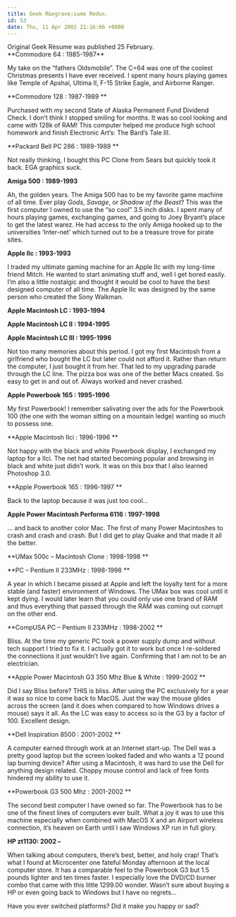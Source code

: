 ```yaml
---
title: Geek R&egrave;sume Redux.
id: 53
date: Thu, 11 Apr 2002 21:16:06 +0000
---
```


<div class="reading">Original Geek Rèsume was published 25 February.</div>**Commodore 64 : 1985-1987**  

My take on the “fathers Oldsmobile”. The C=64 was one of the coolest Christmas presents I have ever received. I spent many hours playing games like Temple of Apshai, Ultima II, F-15 Strike Eagle, and Airborne Ranger.  

**Commodore 128 : 1987-1989 **  

Purchased with my second State of Alaska Permanent Fund Dividend Check. I don’t think I stopped smiling for months. It was so cool looking and came with 128k of RAM! This computer helped me produce high school homework and finish Electronic Art’s: The Bard’s Tale III.  

**Packard Bell PC 286 : 1989-1989 **  

Not really thinking, I bought this PC Clone from Sears but quickly took it back. EGA graphics suck.  

**Amiga 500 : 1989-1993**  

Ah, the golden years. The Amiga 500 has to be my favorite game machine of all time. Ever play *Gods*, *Savage*, or *Shadow of the Beast*? This was the first computer I owned to use the “so cool” 3.5 inch disks. I spent many of hours playing games, exchanging games, and going to Joey Bryant’s place to get the latest warez. He had access to the only Amiga hooked up to the universities ‘Inter-net’ which turned out to be a treasure trove for pirate sites.  

**Apple IIc : 1993-1993**  

I traded my ultimate gaming machine for an Apple IIc with my long-time friend Mitch. He wanted to start animating stuff and, well I get bored easily. I’m also a little nostalgic and thought it would be cool to have the best designed computer of all time. The Apple IIc was designed by the same person who created the Sony Walkman.  

**Apple Macintosh LC : 1993-1994**  

**Apple Macintosh LC II : 1994-1995**  

**Apple Macintosh LC III : 1995-1996**  

Not too many memories about this period. I got my first Macintosh from a girlfriend who bought the LC but later could not afford it. Rather than return the computer, I just bought it from her. That led to my upgrading parade through the LC line. The pizza box was one of the better Macs created. So easy to get in and out of. Always worked and never crashed.  

**Apple Powerbook 165 : 1995-1996**  

My first Powerbook! I remember salivating over the ads for the Powerbook 100 (the one with the woman sitting on a mountain ledge) wanting so much to possess one.  

**Apple Macintosh IIci : 1996-1996 **  

Not happy with the black and white Powerbook display, I exchanged my laptop for a IIci. The net had started becoming popular and browsing in black and white just didn’t work. It was on this box that I also learned Photoshop 3.0.  

**Apple Powerbook 165 : 1996-1997 **  

Back to the laptop because it was just too cool…  

**Apple Power Macintosh Performa 6116 : 1997-1998**  

… and back to another color Mac. The first of many Power Macintoshes to crash and crash and crash. But I did get to play Quake and that made it all the better.  

**UMax 500c – Macintosh Clone : 1998-1998 **  

**PC – Pentium II 233MHz : 1998-1998 **  

A year in which I became pissed at Apple and left the loyalty tent for a more stable (and faster) environment of Windows. The UMax box was cool until it kept dying. I would later learn that you could only use one brand of RAM and thus everything that passed through the RAM was coming out corrupt on the other end.  

**CompUSA PC – Pentium II 233MHz : 1998-2002 **  

Bliss. At the time my generic PC took a power supply dump and without tech support I tried to fix it. I actually got it to work but once I re-soldered the connections it just wouldn’t live again. Confirming that I am not to be an electrician.  

**Apple Power Macintosh G3 350 Mhz Blue & White : 1999-2002 **  

Did I say Bliss before? <span class="caps">THIS</span> is bliss. After using the PC exclusively for a year it was so nice to come back to MacOS. Just the way the mouse glides across the screen (and it does when compared to how Windows drives a mouse) says it all. As the LC was easy to access so is the G3 by a factor of 100. Excellent design.  

**Dell Inspiration 8500 : 2001-2002 **  

A computer earned through work at an Internet start-up. The Dell was a pretty good laptop but the screen looked faded and who wants a 12 pound lap burning device? After using a Macintosh, it was hard to use the Dell for anything design related. Choppy mouse control and lack of free fonts hindered my ability to use it.  

**Powerbook G3 500 Mhz : 2001-2002 **  

The second best computer I have owned so far. The Powerbook has to be one of the finest lines of computers ever built. What a joy it was to use this machine especially when combined with MacOS X and an Airport wireless connection, it’s heaven on Earth until I saw Windows <span class="caps">XP</span> run in full glory.  

**HP zt1130: 2002 –**  

When talking about computers, there’s best, better, and holy crap! That’s what I found at Microcenter one fateful Monday afternoon at the local computer store. It has a comparable feel to the Powerbook G3 but 1.5 pounds lighter and ten times faster. I especially love the <span class="caps">DVD/CD</span> burner combo that came with this little 1299.00 wonder. Wasn’t sure about buying a <span class="caps">HP</span> or even going back to Windows but I have no regrets…  

Have you ever switched platforms? Did it make you happy or sad?





